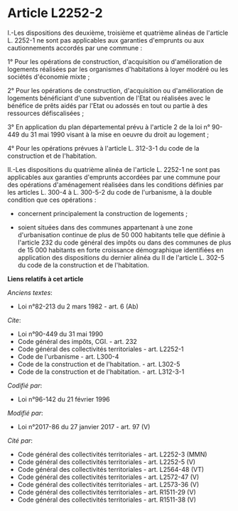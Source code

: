 # Article L2252-2

I.-Les dispositions des deuxième, troisième et quatrième alinéas de l'article L. 2252-1 ne sont pas applicables aux garanties
d'emprunts ou aux cautionnements accordés par une commune : 

1° Pour les opérations de construction, d'acquisition ou d'amélioration de logements réalisées par les organismes
d'habitations à loyer modéré ou les sociétés d'économie mixte ; 

2° Pour les opérations de construction, d'acquisition ou d'amélioration de logements bénéficiant d'une subvention de l'Etat
ou réalisées avec le bénéfice de prêts aidés par l'Etat ou adossés en tout ou partie à des ressources défiscalisées ; 

3° En application du plan départemental prévu à l'article 2 de la loi n° 90-449 du 31 mai 1990 visant à la mise en oeuvre du
droit au logement ; 

4° Pour les opérations prévues à l'article L. 312-3-1 du code de la construction et de l'habitation. 

II.-Les dispositions du quatrième alinéa de l'article L. 2252-1 ne sont pas applicables aux garanties d'emprunts accordées
par une commune pour des opérations d'aménagement réalisées dans les conditions définies par les articles L. 300-4 à L.
300-5-2 du code de l'urbanisme, à la double condition que ces opérations :

- concernent principalement la construction de logements ;

- soient situées dans des communes appartenant à une zone d'urbanisation continue de plus de 50 000 habitants telle que
définie à l'article 232 du code général des impôts ou dans des communes de plus de 15 000 habitants en forte croissance
démographique identifiées en application des dispositions du dernier alinéa du II  de l'article L. 302-5 du code de la
construction et de l'habitation.

**Liens relatifs à cet article**

_Anciens textes_:

  - Loi n°82-213 du 2 mars 1982 - art. 6 (Ab)

_Cite_:

  - Loi n°90-449 du 31 mai 1990
  - Code général des impôts, CGI. - art. 232
  - Code général des collectivités territoriales - art. L2252-1
  - Code de l'urbanisme - art. L300-4
  - Code de la construction et de l'habitation. - art. L302-5
  - Code de la construction et de l'habitation. - art. L312-3-1

_Codifié par_:

  - Loi n°96-142 du 21 février 1996

_Modifié par_:

  - Loi n°2017-86 du 27 janvier 2017 - art. 97 (V)

_Cité par_:

  - Code général des collectivités territoriales - art. L2252-3 (MMN)
  - Code général des collectivités territoriales - art. L2252-5 (V)
  - Code général des collectivités territoriales - art. L2564-48 (VT)
  - Code général des collectivités territoriales - art. L2572-47 (V)
  - Code général des collectivités territoriales - art. L2573-36 (V)
  - Code général des collectivités territoriales - art. R1511-29 (V)
  - Code général des collectivités territoriales - art. R1511-38 (V)
